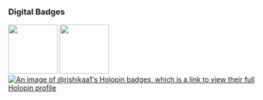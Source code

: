 

### Digital Badges

<img src="https://raw.githubusercontent.com/GSSoC24/Postman-Challenge/main/docs/assets/Postman%20White.png" width="100px" height="100px" /> <img src="https://github-production-user-asset-6210df.s3.amazonaws.com/30715153/334789435-f3045ade-446f-46d8-a730-05f9f2ca9ecf.png?X-Amz-Algorithm=AWS4-HMAC-SHA256&X-Amz-Credential=AKIAVCODYLSA53PQK4ZA%2F20241008%2Fus-east-1%2Fs3%2Faws4_request&X-Amz-Date=20241008T085147Z&X-Amz-Expires=300&X-Amz-Signature=7f951a8585363eff960a9a171c73065f8db0d3b7056eb1525ab3be5b0515cb28&X-Amz-SignedHeaders=host" width="100px" height="100px" /> 
[![An image of @rishikaa1's Holopin badges, which is a link to view their full Holopin profile](https://holopin.me/rishikaa1)](https://holopin.io/@rishikaa1)
